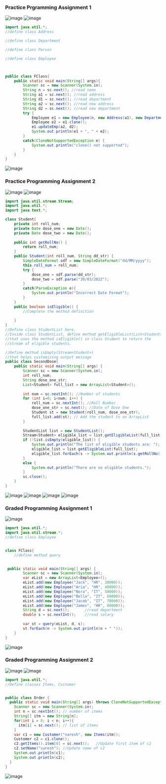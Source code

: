 ### Practice Prgramming Assignment 1
![image](https://user-images.githubusercontent.com/90960384/179887586-0e73df33-efd5-47ae-aed9-8e4cf6e338bb.png)
![image](https://user-images.githubusercontent.com/90960384/179887601-cda89c6f-599a-4c61-9730-08cbdfdd0593.png)
```java
import java.util.*;
//define class Address

//define class Department

//define class Person

//define class Employee



public class FClass{
    public static void main(String[] args){
        Scanner sc = new Scanner(System.in);
        String n = sc.next(); //read name
        String a1 = sc.next(); //read address
        String d1 = sc.next(); //read department
        String a2 = sc.next(); //read new address
        String d2 = sc.next(); //read new department
        try {
            Employee e1 = new Employee(n, new Address(a1), new Department(d1));
            Employee e2 = e1.clone(); 
            e1.updateEmp(a2, d2);
            System.out.println(e1 + ", " + e2);
        }
        catch(CloneNotSupportedException e) {
            System.out.println("clone() not supported");
        }
    }
}

```
![image](https://user-images.githubusercontent.com/90960384/179887632-462854b3-c231-4431-9b93-b2580ea01271.png)

### Practice Programming Assignment 2
![image](https://user-images.githubusercontent.com/90960384/179886617-870e5bc6-fea8-466a-8fb5-36a9d6876c92.png)
![image](https://user-images.githubusercontent.com/90960384/179886652-8f01a3fa-433b-4821-be38-62b5c23aec53.png)
```java
import java.util.stream.Stream;
import java.util.*;
import java.text.*;

class Student{
    private int roll_num;
    private Date dose_one = new Date(); 
    private Date dose_two = new Date();	
    
    public int getRollNo() {
        return roll_num;
    }	
    public Student(int roll_num, String dd_str) {
        SimpleDateFormat sdf = new SimpleDateFormat("dd/MM/yyyy");
        this.roll_num = roll_num;
        try {			
            dose_one = sdf.parse(dd_str);		
            dose_two = sdf.parse("30/03/2022");
        }
        catch(ParseException e){
            System.out.println("Incorrect Date Format");
        }
    }	
    public boolean isEligible() {
        //Complete the method definition
        
    }
}
//Define class StudentList here.
//Inside class StudentList, define method getEligibleList(List<Student>)
//that uses the method isEligible() in class Student to return the 
//stream of eligible students.

//Define method isEmpty(Stream<Student>) 
//that helps customizing output message
public class SecondDose{
    public static void main(String[] args) {		
        Scanner sc = new Scanner(System.in);
        int roll_num;		
        String dose_one_str;
        List<Student> full_list = new ArrayList<Student>();
        
        int num = sc.nextInt(); //Number of students
        for (int i=0; i<num; i++) {
            roll_num = sc.nextInt(); //Roll Number
            dose_one_str = sc.next(); //Date of Dose One			
            Student st = new Student(roll_num, dose_one_str);
            full_list.add(st); // Add the student to an ArrayList
        }
        
        StudentList list = new StudentList();		
        Stream<Student> eligible_list = list.getEligibleList(full_list);
        if (!list.isEmpty(eligible_list)) {
            System.out.println("The list of eligible students are: ");
            eligible_list = list.getEligibleList(full_list);
            eligible_list.forEach(s -> System.out.println(s.getRollNo()));
        }
        else {
            System.out.println("There are no eligible students.");
        }
        sc.close();
    }
}
```
![image](https://user-images.githubusercontent.com/90960384/179886765-5a2f42fc-ec61-41ef-b237-a05e2b989569.png)
![image](https://user-images.githubusercontent.com/90960384/179886794-f090352f-8df2-4820-9873-d884bc6444a5.png)
![image](https://user-images.githubusercontent.com/90960384/179886815-4e527dfb-e349-445c-989b-5c96e947e396.png)
![image](https://user-images.githubusercontent.com/90960384/179886860-1fce3e47-bd6b-4016-87b6-907df4957c25.png)


### Graded Programming Assignment 1
![image](https://user-images.githubusercontent.com/90960384/179887081-fc38a3d1-2e98-4628-a096-d78da948c358.png)
```java
import java.util.*;
import java.util.stream.*;
//define class Employee


class FClass{
    //define method query

    
 public static void main(String[] args) {
        Scanner sc = new Scanner(System.in);
        var eList = new ArrayList<Employee>();
        eList.add(new Employee("Jack", "HR", 30000));
        eList.add(new Employee("Aria", "HR", 40000));
        eList.add(new Employee("Nora", "IT", 50000));
        eList.add(new Employee("Bella", "IT", 60000));
        eList.add(new Employee("Jacob", "IT", 70000));
        eList.add(new Employee("James", "HR", 80000));
        String d = sc.next();       //read department
        double s = sc.nextInt();    //read salary
		
        var st = query(eList, d, s);
        st.forEach(n -> System.out.println(n + " "));
    }
}
```
![image](https://user-images.githubusercontent.com/90960384/179887137-a9ecd16d-6bfc-4280-afe5-4af65daabd88.png)


### Graded Programming Assignment 2
![image](https://user-images.githubusercontent.com/90960384/179887276-34fb243d-76b9-4c3b-9333-f7c82da5f226.png)
![image](https://user-images.githubusercontent.com/90960384/179887330-2c9f5777-afec-4f93-a7c9-913c53187da0.png)
```java
import java.util.*;
//Define classes Items, Customer


public class Order {
  public static void main(String[] args) throws CloneNotSupportedException{
    Scanner sc = new Scanner(System.in);
    int n = sc.nextInt(); // number of items
    String[] itm = new String[n];
    for(int i = 0; i < n; i++){
      itm[i] = sc.next(); // list of items
    } 
    var c1 = new Customer("naresh", new Items(itm));
    Customer c2 = c1.clone();   
    c2.getItems().item[0] = sc.next();   //Update first item of c2
    c2.setName("suresh"); //Update name of c2
    System.out.println(c1);
    System.out.println(c2);
  }
}   
```
![image](https://user-images.githubusercontent.com/90960384/179887406-f14ebdf5-5692-4ca1-8b09-93b21b50d366.png)
